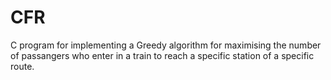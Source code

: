 # CFR

C program for implementing a Greedy algorithm for maximising the number of passangers 
who enter in a train to reach a specific station of a specific route. 
